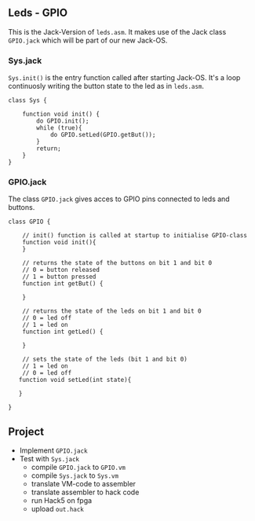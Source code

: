 ## Leds - GPIO

This is the Jack-Version of `leds.asm`. It makes use of the Jack class `GPIO.jack` which will be part of our new Jack-OS.

### Sys.jack
`Sys.init()` is the entry function called after starting Jack-OS. It's a loop continuosly writing the button state to the led as in `leds.asm`.
```
class Sys {

    function void init() {
		do GPIO.init();
		while (true){
			do GPIO.setLed(GPIO.getBut());
		}		
		return;
	}
}

```

### GPIO.jack
The class `GPIO.jack` gives acces to GPIO pins connected to leds and buttons.
 
```
class GPIO {

	// init() function is called at startup to initialise GPIO-class
	function void init(){
	}
  
  	// returns the state of the buttons on bit 1 and bit 0
  	// 0 = button released
  	// 1 = button pressed
	function int getBut() {

   	}
	
	// returns the state of the leds on bit 1 and bit 0
  	// 0 = led off
  	// 1 = led on
	function int getLed() {

   	}

	// sets the state of the leds (bit 1 and bit 0)
	// 1 = led on
	// 0 = led off
   function void setLed(int state){
		
   }

}
```
## Project

* Implement `GPIO.jack`
* Test with `Sys.jack`
	- compile `GPIO.jack` to `GPIO.vm`
	- compile `Sys.jack` to `Sys.vm`
	- translate VM-code to assembler
	- translate assembler to hack code
	- run Hack5 on fpga
	- upload `out.hack`